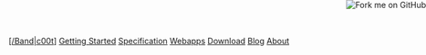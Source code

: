 [\[/Band\|c00t\]](/) [Getting Started](/getting-started.html) [Specification](/specification.html) [Webapps](/webapps.html) [Download](/download.html) [Blog](/blog.html) [About](/about.html)
<a href="https://github.com/bandilab/bandicoot"><img style="position: absolute; top: 0; right: 0; border: 0;" src="https://s3.amazonaws.com/github/ribbons/forkme_right_gray_6d6d6d.png" alt="Fork me on GitHub"></a>
